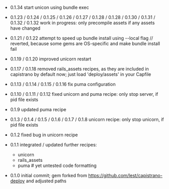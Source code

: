 - 0.1.34
  start unicon using bundle exec

- 0.1.23 / 0.1.24 / 0.1.25 / 0.1.26 / 0.1.27 / 0.1.28 / 0.1.28 / 0.1.30 / 0.1.31 / 0.1.32 / 0.1.32
  work in progress: only precompile assets if any assets have changed

- 0.1.21 / 0.1.22
  attempt to speed up bundle install using --local flag // reverted, because some gems are OS-specific and make bundle install fail

- 0.1.19 / 0.1.20
  improved unicorn restart

- 0.1.17 / 0.1.18
  removed rails_assets recipes, as they are included in capistrano by default now; just load 'deploy/assets' in your Capfile

- 0.1.13 / 0.1.14 / 0.1.15 / 0.1.16
  fix puma configuration

- 0.1.10 / 0.1.11 / 0.1.12
  fixed unicorn and puma recipe: only stop server, if pid file exists

- 0.1.9
  updated puma recipe

- 0.1.3 / 0.1.4 / 0.1.5 / 0.1.6  / 0.1.7 / 0.1.8
  unicorn recipe: only stop unicorn, if pid file exists

- 0.1.2
  fixed bug in unicorn recipe

- 0.1.1
  integrated / updated further recipes:
  - unicorn
  - rails_assets
  - puma # yet untested
  code formatting

- 0.1.0
  initial commit;
  gem forked from https://github.com/lest/capistrano-deploy and adjusted paths